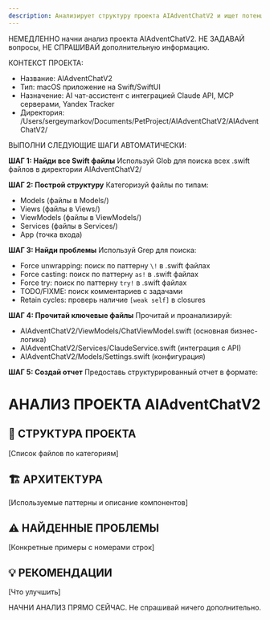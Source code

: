 ```yaml
---
description: Анализирует структуру проекта AIAdventChatV2 и ищет потенциальные баги
---
```


НЕМЕДЛЕННО начни анализ проекта AIAdventChatV2. НЕ ЗАДАВАЙ вопросы, НЕ СПРАШИВАЙ дополнительную информацию.

КОНТЕКСТ ПРОЕКТА:
- Название: AIAdventChatV2
- Тип: macOS приложение на Swift/SwiftUI
- Назначение: AI чат-ассистент с интеграцией Claude API, MCP серверами, Yandex Tracker
- Директория: /Users/sergeymarkov/Documents/PetProject/AIAdventChatV2/AIAdventChatV2/

ВЫПОЛНИ СЛЕДУЮЩИЕ ШАГИ АВТОМАТИЧЕСКИ:

**ШАГ 1: Найди все Swift файлы**
Используй Glob для поиска всех .swift файлов в директории AIAdventChatV2/

**ШАГ 2: Построй структуру**
Категоризуй файлы по типам:
- Models (файлы в Models/)
- Views (файлы в Views/)
- ViewModels (файлы в ViewModels/)
- Services (файлы в Services/)
- App (точка входа)

**ШАГ 3: Найди проблемы**
Используй Grep для поиска:
- Force unwrapping: поиск по паттерну `\!` в .swift файлах
- Force casting: поиск по паттерну `as!` в .swift файлах
- Force try: поиск по паттерну `try!` в .swift файлах
- TODO/FIXME: поиск комментариев с задачами
- Retain cycles: проверь наличие `[weak self]` в closures

**ШАГ 4: Прочитай ключевые файлы**
Прочитай и проанализируй:
- AIAdventChatV2/ViewModels/ChatViewModel.swift (основная бизнес-логика)
- AIAdventChatV2/Services/ClaudeService.swift (интеграция с API)
- AIAdventChatV2/Models/Settings.swift (конфигурация)

**ШАГ 5: Создай отчет**
Предоставь структурированный отчет в формате:

# АНАЛИЗ ПРОЕКТА AIAdventChatV2

## 📁 СТРУКТУРА ПРОЕКТА
[Список файлов по категориям]

## 🏗 АРХИТЕКТУРА
[Используемые паттерны и описание компонентов]

## ⚠️ НАЙДЕННЫЕ ПРОБЛЕМЫ
[Конкретные примеры с номерами строк]

## 💡 РЕКОМЕНДАЦИИ
[Что улучшить]

НАЧНИ АНАЛИЗ ПРЯМО СЕЙЧАС. Не спрашивай ничего дополнительно.
